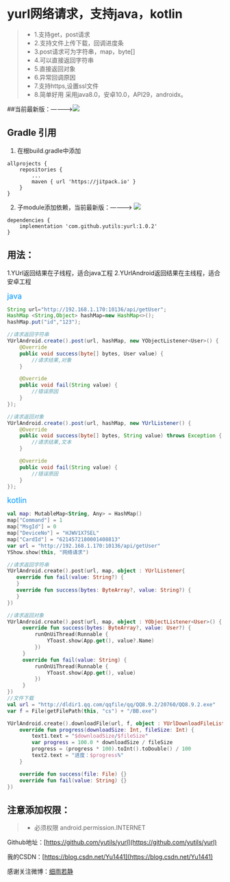 # yurl网络请求，支持java，kotlin
> * 1.支持get，post请求
> * 2.支持文件上传下载，回调进度条
> * 3.post请求可为字符串，map，byte[]
> * 4.可以直接返回字符串
> * 5.直接返回对象
> * 6.异常回调原因
> * 7.支持https,设置ssl文件
> * 8.简单好用
采用java8.0，安卓10.0，API29，androidx。


##当前最新版：————>[![](https://imgconvert.csdnimg.cn/aHR0cHM6Ly9qaXRwYWNrLmlvL3YveXV0aWxzL3l1cmwuc3Zn?x-oss-process=image/format,png)](https://jitpack.io/#yutils/yurl)

## Gradle 引用

1. 在根build.gradle中添加
```
allprojects {
    repositories {
        ...
        maven { url 'https://jitpack.io' }
    }
}
```

2. 子module添加依赖，当前最新版：————> [![](https://imgconvert.csdnimg.cn/aHR0cHM6Ly9qaXRwYWNrLmlvL3YveXV0aWxzL3l1cmwuc3Zn?x-oss-process=image/format,png)](https://jitpack.io/#yutils/yurl)

```
dependencies {
    implementation 'com.github.yutils:yurl:1.0.2'
}
```

##  用法：
  1.YUrl返回结果在子线程，适合java工程
  2.YUrlAndroid返回结果在主线程，适合安卓工程

<font color=#0099ff size=4 >java</font>
```java
String url="http://192.168.1.170:10136/api/getUser";
HashMap <String,Object> hashMap=new HashMap<>();
hashMap.put("id","123");

//请求返回字符串
YUrlAndroid.create().post(url, hashMap, new YObjectListener<User>() {
    @Override
    public void success(byte[] bytes, User value) {
        //请求结果,对象
    }

    @Override
    public void fail(String value) {
        //错误原因
    }
});

//请求返回对象
YUrlAndroid.create().post(url, hashMap, new YUrlListener() {
    @Override
    public void success(byte[] bytes, String value) throws Exception {
        //请求结果,文本
    }

    @Override
    public void fail(String value) {
        //错误原因
    }
});
```

<font color=#0099ff size=4 >kotlin</font>
```kotlin
val map: MutableMap<String, Any> = HashMap()
map["Command"] = 1
map["MsgId"] = 0
map["DeviceNo"] = "HJWV1X7SEL"
map["CardId"] = "6214572180001408813"
var url = "http://192.168.1.170:10136/api/getUser"
YShow.show(this, "网络请求")

//请求返回字符串
YUrlAndroid.create().post(url, map, object : YUrlListener{
   override fun fail(value: String?) {
   }
   override fun success(bytes: ByteArray?, value: String?) {
   }
})

//请求返回对象
YUrlAndroid.create().post(url, map, object : YObjectListener<User>() {
     override fun success(bytes: ByteArray?, value: User?) {
         runOnUiThread(Runnable {
             YToast.show(App.get(), value?.Name)
         })
     }
     override fun fail(value: String) {
         runOnUiThread(Runnable {
             YToast.show(App.get(), value)
         })
     }
})
//文件下载
val url = "http://dldir1.qq.com/qqfile/qq/QQ8.9.2/20760/QQ8.9.2.exe"
var f = File(getFilePath(this, "cs") + "/BB.exe")

YUrlAndroid.create().downloadFile(url, f, object : YUrlDownloadFileListener {
    override fun progress(downloadSize: Int, fileSize: Int) {
        text1.text = "$downloadSize/$fileSize"
        var progress = 100.0 * downloadSize / fileSize
        progress = (progress * 100).toInt().toDouble() / 100
        text2.text = "进度：$progress%"
    }

    override fun success(file: File) {}
    override fun fail(value: String) {}
})
```


## 注意添加权限：
> * 必须权限  android.permission.INTERNET



Github地址：[https://github.com/yutils/yurl](https://github.com/yutils/yurl)

我的CSDN：[https://blog.csdn.net/Yu1441](https://blog.csdn.net/Yu1441)

感谢关注微博：[细雨若静](https://weibo.com/32005200)